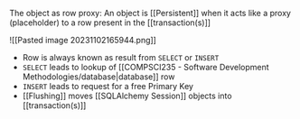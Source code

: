 The object as row proxy:
	An object is [[Persistent]] when it acts like a proxy (placeholder) to a row present in the [[transaction(s)]]

![[Pasted image 20231102165944.png]]
- Row is always known as result from `SELECT` or `INSERT`
- `SELECT` leads to lookup of [[COMPSCI235 - Software Development Methodologies/database|database]] row
- `INSERT` leads to request for a free Primary Key
- [[Flushing]] moves [[SQLAlchemy Session]] objects into [[transaction(s)]]